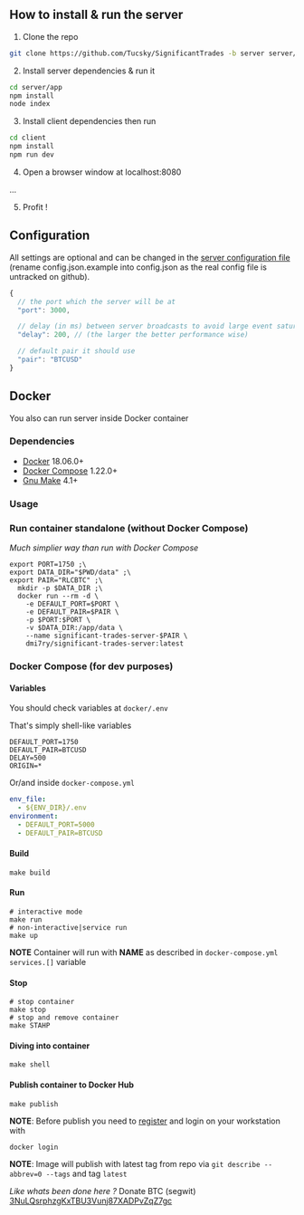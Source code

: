 

## How to install & run the server
1. Clone the repo

```bash
git clone https://github.com/Tucsky/SignificantTrades -b server server/
```

2. Install server dependencies & run it

```bash
cd server/app
npm install
node index
```

3. Install client dependencies then run

```bash
cd client
npm install
npm run dev
```

4. Open a browser window at localhost:8080

...

5. Profit !

## Configuration

All settings are optional and can be changed in the [server configuration file](server/config.json.example) (rename config.json.example into config.json as the real config file is untracked on github).

```js
{
  // the port which the server will be at
  "port": 3000,

  // delay (in ms) between server broadcasts to avoid large event saturation
  "delay": 200, // (the larger the better performance wise)

  // default pair it should use
  "pair": "BTCUSD"
}
```

## Docker

You also can run server inside Docker container

### Dependencies
- [Docker](https://docs.docker.com/install/) 18.06.0+
- [Docker Compose](https://docs.docker.com/compose/install/) 1.22.0+
- [Gnu Make](https://www.gnu.org/software/make/) 4.1+

### Usage

### Run container standalone (without Docker Compose)
*Much simplier way than run with Docker Compose*
```shell
export PORT=1750 ;\
export DATA_DIR="$PWD/data" ;\
export PAIR="RLCBTC" ;\
  mkdir -p $DATA_DIR ;\
  docker run --rm -d \
    -e DEFAULT_PORT=$PORT \
    -e DEFAULT_PAIR=$PAIR \
    -p $PORT:$PORT \
    -v $DATA_DIR:/app/data \
    --name significant-trades-server-$PAIR \
    dmi7ry/significant-trades-server:latest
```

### Docker Compose (for dev purposes)

#### Variables
You should check variables at `docker/.env`

That's simply shell-like variables
```shell
DEFAULT_PORT=1750
DEFAULT_PAIR=BTCUSD
DELAY=500
ORIGIN=*
```
Or/and inside `docker-compose.yml`
```yaml
env_file:
  - ${ENV_DIR}/.env
environment:
  - DEFAULT_PORT=5000
  - DEFAULT_PAIR=BTCUSD
```

#### Build
```shell
make build
```

#### Run
```shell
# interactive mode
make run
# non-interactive|service run
make up
```
**NOTE** Container will run with **NAME** as described in `docker-compose.yml` `services.[]` variable

#### Stop
```shell
# stop container
make stop
# stop and remove container
make STAHP
```

#### Diving into container
```shell
make shell
```

#### Publish container to Docker Hub
```shell
make publish
```
**NOTE**: Before publish you need to [register](https://hub.docker.com) and login on your workstation with
```shell
docker login
```
**NOTE**: Image will publish with latest tag from repo via `git describe --abbrev=0 --tags` and tag `latest`

*Like whats been done here ?* Donate BTC (segwit)<br>
[3NuLQsrphzgKxTBU3Vunj87XADPvZqZ7gc](bitcoin:3NuLQsrphzgKxTBU3Vunj87XADPvZqZ7gc)
